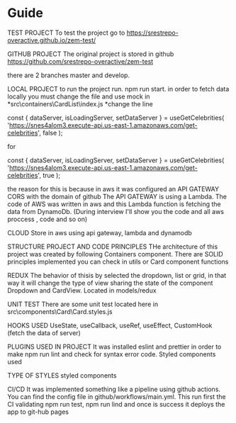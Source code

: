
# Guide


TEST PROJECT
To test the project go to
https://srestrepo-overactive.github.io/zem-test/


GITHUB PROJECT
The original project is stored in github
https://github.com/srestrepo-overactive/zem-test

there are 2 branches
master and develop.


LOCAL PROJECT
to run the project run.
npm run start.
in order to fetch data locally you must change the file and use mock in
*src\containers\CardList\index.js
*change the line   

const { dataServer, isLoadingServer, setDataServer } = useGetCelebrities(
    'https://snes4alom3.execute-api.us-east-1.amazonaws.com/get-celebrities',
    false
  );

for 

const { dataServer, isLoadingServer, setDataServer } = useGetCelebrities(
'https://snes4alom3.execute-api.us-east-1.amazonaws.com/get-celebrities',
true
);


the reason for this is because in aws it was configured an API GATEWAY  CORS with the domain of github
The API GATEWAY is using a Lambda. The code of AWS was written in aws and this Lambda function is fetching
the data from DynamoDb. (During interview I'll show you the code and all aws proccess , code and so on)


CLOUD
Store in aws using api gateway, lambda and dynamodb

STRUCTURE PROJECT AND CODE PRINCIPLES
THe architecture of this project was created by following Containers component. There are SOLID principles 
implemented you can check in utils  or Card component functions

REDUX
The behavior of thisis by selected the dropdown, list or grid, in that way it will change the type of view
sharing the state of the component Dropdown and CardView. Located in models/redux

UNIT TEST
There are some unit test located here in src\components\Card\Card.styles.js


HOOKS USED
UseState, useCallback, useRef, useEffect, CustomHook (fetch the data of server)


PLUGINS USED IN PROJECT
It was installed eslint and prettier in order to make npm run lint and check for syntax error code. Styled components
used


TYPE OF STYLES
styled components


CI/CD
It was implemented something like a pipeline using github actions. 
You can find the config file in github/workflows/main.yml.
This run first the CI validating npm run test, npm run lind and once is success it deploys
the app to git-hub pages

